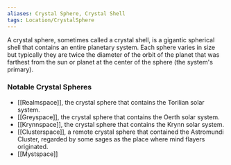 ```yaml
---
aliases: Crystal Sphere, Crystal Shell
tags: Location/CrystalSphere
---
```

A crystal sphere, sometimes called a crystal shell, is a gigantic spherical shell that contains an entire planetary system. Each sphere varies in size but typically they are twice the diameter of the orbit of the planet that was farthest from the sun or planet at the center of the sphere (the system's primary).
### Notable Crystal Spheres
- [[Realmspace]], the crystal sphere that contains the Torilian solar system.
- [[Greyspace]], the crystal sphere that contains the Oerth solar system.
- [[Krynnspace]], the crystal sphere that contains the Krynn solar system.
- [[Clusterspace]], a remote crystal sphere that contained the Astromundi Cluster, regarded by some sages as the place where mind flayers originated.
- [[Mystspace]]